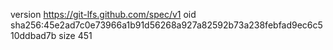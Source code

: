 version https://git-lfs.github.com/spec/v1
oid sha256:45e2ad7c0e73966a1b91d56268a927a82592b73a238febfad9ec6c510ddbad7b
size 451
